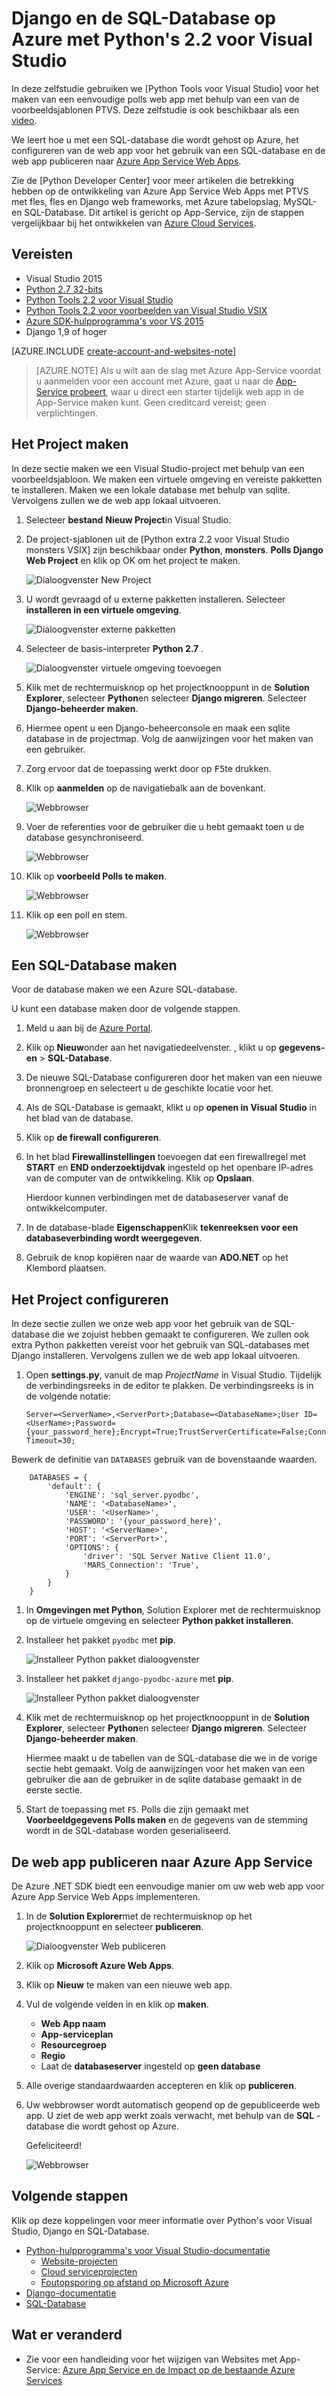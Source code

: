 <properties 
    pageTitle="Django en de SQL-Database op Azure met Python's 2.2 voor Visual Studio" 
    description="Informatie over het gebruik van de Python's voor Visual Studio voor het maken van een Django web app waarin gegevens worden opgeslagen in een SQL-database-instantie en deze implementeren in Azure App Service Web Apps." 
    services="app-service\web" 
    tags="python"
    documentationCenter="python" 
    authors="huguesv" 
    manager="wpickett" 
    editor=""/>

<tags 
    ms.service="app-service-web" 
    ms.workload="web" 
    ms.tgt_pltfrm="na" 
    ms.devlang="python" 
    ms.topic="article" 
    ms.date="07/07/2016"
    ms.author="huguesv"/>




# <a name="django-and-sql-database-on-azure-with-python-tools-22-for-visual-studio"></a>Django en de SQL-Database op Azure met Python's 2.2 voor Visual Studio 

In deze zelfstudie gebruiken we [Python Tools voor Visual Studio] voor het maken van een eenvoudige polls web app met behulp van een van de voorbeeldsjablonen PTVS. Deze zelfstudie is ook beschikbaar als een [video](https://www.youtube.com/watch?v=ZwcoGcIeHF4).

We leert hoe u met een SQL-database die wordt gehost op Azure, het configureren van de web app voor het gebruik van een SQL-database en de web app publiceren naar [Azure App Service Web Apps](http://go.microsoft.com/fwlink/?LinkId=529714).

Zie de [Python Developer Center] voor meer artikelen die betrekking hebben op de ontwikkeling van Azure App Service Web Apps met PTVS met fles, fles en Django web frameworks, met Azure tabelopslag, MySQL-en SQL-Database. Dit artikel is gericht op App-Service, zijn de stappen vergelijkbaar bij het ontwikkelen van [Azure Cloud Services].

## <a name="prerequisites"></a>Vereisten

 - Visual Studio 2015
 - [Python 2.7 32-bits]
 - [Python Tools 2.2 voor Visual Studio]
 - [Python Tools 2.2 voor voorbeelden van Visual Studio VSIX]
 - [Azure SDK-hulpprogramma's voor VS 2015]
 - Django 1,9 of hoger

[AZURE.INCLUDE [create-account-and-websites-note](../../includes/create-account-and-websites-note.md)]

>[AZURE.NOTE] Als u wilt aan de slag met Azure App-Service voordat u aanmelden voor een account met Azure, gaat u naar de [App-Service probeert](http://go.microsoft.com/fwlink/?LinkId=523751), waar u direct een starter tijdelijk web app in de App-Service maken kunt. Geen creditcard vereist; geen verplichtingen.

## <a name="create-the-project"></a>Het Project maken

In deze sectie maken we een Visual Studio-project met behulp van een voorbeeldsjabloon. We maken een virtuele omgeving en vereiste pakketten te installeren. Maken we een lokale database met behulp van sqlite. Vervolgens zullen we de web app lokaal uitvoeren.

1.  Selecteer **bestand** **Nieuw Project**in Visual Studio.

1.  De project-sjablonen uit de [Python extra 2.2 voor Visual Studio monsters VSIX] zijn beschikbaar onder **Python**, **monsters**. **Polls Django Web Project** en klik op OK om het project te maken.

    ![Dialoogvenster New Project](./media/web-sites-python-ptvs-django-sql/PollsDjangoNewProject.png)

1.  U wordt gevraagd of u externe pakketten installeren. Selecteer **installeren in een virtuele omgeving**.

    ![Dialoogvenster externe pakketten](./media/web-sites-python-ptvs-django-sql/PollsDjangoExternalPackages.png)

1.  Selecteer de basis-interpreter **Python 2.7** .

    ![Dialoogvenster virtuele omgeving toevoegen](./media/web-sites-python-ptvs-django-sql/PollsCommonAddVirtualEnv.png)

1.  Klik met de rechtermuisknop op het projectknooppunt in de **Solution Explorer**, selecteer **Python**en selecteer **Django migreren**.  Selecteer **Django-beheerder maken**.

1.  Hiermee opent u een Django-beheerconsole en maak een sqlite database in de projectmap. Volg de aanwijzingen voor het maken van een gebruiker.

1.  Zorg ervoor dat de toepassing werkt door op <kbd>F5</kbd>te drukken.

1.  Klik op **aanmelden** op de navigatiebalk aan de bovenkant.

    ![Webbrowser](./media/web-sites-python-ptvs-django-sql/PollsDjangoCommonBrowserLocalMenu.png)

1.  Voer de referenties voor de gebruiker die u hebt gemaakt toen u de database gesynchroniseerd.

    ![Webbrowser](./media/web-sites-python-ptvs-django-sql/PollsDjangoCommonBrowserLocalLogin.png)

1.  Klik op **voorbeeld Polls te maken**.

    ![Webbrowser](./media/web-sites-python-ptvs-django-sql/PollsDjangoCommonBrowserNoPolls.png)

1.  Klik op een poll en stem.

    ![Webbrowser](./media/web-sites-python-ptvs-django-sql/PollsDjangoSqliteBrowser.png)

## <a name="create-a-sql-database"></a>Een SQL-Database maken

Voor de database maken we een Azure SQL-database.

U kunt een database maken door de volgende stappen.

1.  Meld u aan bij de [Azure Portal].

1.  Klik op **Nieuw**onder aan het navigatiedeelvenster. , klikt u op **gegevens- en** > **SQL-Database**.

1.  De nieuwe SQL-Database configureren door het maken van een nieuwe bronnengroep en selecteert u de geschikte locatie voor het.

1.  Als de SQL-Database is gemaakt, klikt u op **openen in Visual Studio** in het blad van de database.
2.  Klik op **de firewall configureren**.
3.  In het blad **Firewallinstellingen** toevoegen dat een firewallregel met **START** en **END onderzoektijdvak** ingesteld op het openbare IP-adres van de computer van de ontwikkeling. Klik op **Opslaan**.

    Hierdoor kunnen verbindingen met de databaseserver vanaf de ontwikkelcomputer.

4.  In de database-blade **Eigenschappen**Klik **tekenreeksen voor een databaseverbinding wordt weergegeven**. 

2.  Gebruik de knop kopiëren naar de waarde van **ADO.NET** op het Klembord plaatsen.

## <a name="configure-the-project"></a>Het Project configureren

In deze sectie zullen we onze web app voor het gebruik van de SQL-database die we zojuist hebben gemaakt te configureren. We zullen ook extra Python pakketten vereist voor het gebruik van SQL-databases met Django installeren. Vervolgens zullen we de web app lokaal uitvoeren.

1.  Open **settings.py**, vanuit de map *ProjectName* in Visual Studio. Tijdelijk de verbindingsreeks in de editor te plakken. De verbindingsreeks is in de volgende notatie:

        Server=<ServerName>,<ServerPort>;Database=<DatabaseName>;User ID=<UserName>;Password={your_password_here};Encrypt=True;TrustServerCertificate=False;Connection Timeout=30;

Bewerk de definitie van `DATABASES` gebruik van de bovenstaande waarden.

        DATABASES = {
            'default': {
                'ENGINE': 'sql_server.pyodbc',
                'NAME': '<DatabaseName>',
                'USER': '<UserName>',
                'PASSWORD': '{your_password_here}',
                'HOST': '<ServerName>',
                'PORT': '<ServerPort>',
                'OPTIONS': {
                    'driver': 'SQL Server Native Client 11.0',
                    'MARS_Connection': 'True',
                }
            }
        }

1.  In **Omgevingen met Python**, Solution Explorer met de rechtermuisknop op de virtuele omgeving en selecteer **Python pakket installeren**.

1.  Installeer het pakket `pyodbc` met **pip**.

    ![Installeer Python pakket dialoogvenster](./media/web-sites-python-ptvs-django-sql/PollsDjangoSqlInstallPackagePyodbc.png)

1.  Installeer het pakket `django-pyodbc-azure` met **pip**.

    ![Installeer Python pakket dialoogvenster](./media/web-sites-python-ptvs-django-sql/PollsDjangoSqlInstallPackageDjangoPyodbcAzure.png)

1.  Klik met de rechtermuisknop op het projectknooppunt in de **Solution Explorer**, selecteer **Python**en selecteer **Django migreren**.  Selecteer **Django-beheerder maken**.

    Hiermee maakt u de tabellen van de SQL-database die we in de vorige sectie hebt gemaakt. Volg de aanwijzingen voor het maken van een gebruiker die aan de gebruiker in de sqlite database gemaakt in de eerste sectie.

1.  Start de toepassing met `F5`. Polls die zijn gemaakt met **Voorbeeldgegevens Polls maken** en de gegevens van de stemming wordt in de SQL-database worden geserialiseerd.


## <a name="publish-the-web-app-to-azure-app-service"></a>De web app publiceren naar Azure App Service

De Azure .NET SDK biedt een eenvoudige manier om uw web web app voor Azure App Service Web Apps implementeren.

1.  In de **Solution Explorer**met de rechtermuisknop op het projectknooppunt en selecteer **publiceren**.

    ![Dialoogvenster Web publiceren](./media/web-sites-python-ptvs-django-sql/PollsCommonPublishWebSiteDialog.png)

1.  Klik op **Microsoft Azure Web Apps**.

1.  Klik op **Nieuw** te maken van een nieuwe web app.

1.  Vul de volgende velden in en klik op **maken**.
    -   **Web App naam**
    -   **App-serviceplan**
    -   **Resourcegroep**
    -   **Regio**
    -   Laat de **databaseserver** ingesteld op **geen database**

1.  Alle overige standaardwaarden accepteren en klik op **publiceren**.

1.  Uw webbrowser wordt automatisch geopend op de gepubliceerde web app. U ziet de web app werkt zoals verwacht, met behulp van de **SQL** -database die wordt gehost op Azure.

    Gefeliciteerd!

    ![Webbrowser](./media/web-sites-python-ptvs-django-sql/PollsDjangoAzureBrowser.png)

## <a name="next-steps"></a>Volgende stappen

Klik op deze koppelingen voor meer informatie over Python's voor Visual Studio, Django en SQL-Database.

- [Python-hulpprogramma's voor Visual Studio-documentatie]
  - [Website-projecten]
  - [Cloud serviceprojecten]
  - [Foutopsporing op afstand op Microsoft Azure]
- [Django-documentatie]
- [SQL-Database]

## <a name="whats-changed"></a>Wat er veranderd
* Zie voor een handleiding voor het wijzigen van Websites met App-Service: [Azure App Service en de Impact op de bestaande Azure Services](http://go.microsoft.com/fwlink/?LinkId=529714)


<!--Link references-->
[Python voor ontwikkelaars]: /develop/python/
[Azure Cloud Services]: ../cloud-services-python-ptvs.md

<!--External Link references-->
[Azure Portal]: https://portal.azure.com
[Python-hulpprogramma's voor Visual Studio]: http://aka.ms/ptvs
[Python Tools 2.2 voor Visual Studio]: http://go.microsoft.com/fwlink/?LinkID=624025
[Python Tools 2.2 voor voorbeelden van Visual Studio VSIX]: http://go.microsoft.com/fwlink/?LinkID=624025
[Azure SDK-hulpprogramma's voor VS 2015]: http://go.microsoft.com/fwlink/?LinkId=518003
[Python 2.7 32-bits]: http://go.microsoft.com/fwlink/?LinkId=517190 
[Python-hulpprogramma's voor Visual Studio-documentatie]: http://aka.ms/ptvsdocs
[Foutopsporing op afstand op Microsoft Azure]: http://go.microsoft.com/fwlink/?LinkId=624026
[Website-projecten]: http://go.microsoft.com/fwlink/?LinkId=624027
[Cloud serviceprojecten]: http://go.microsoft.com/fwlink/?LinkId=624028
[Django-documentatie]: https://www.djangoproject.com/
[SQL-Database]: /documentation/services/sql-database/
